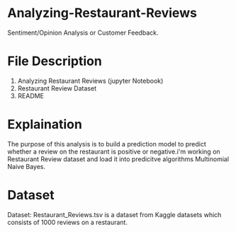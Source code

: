 # Analyzing-Restaurant-Reviews
Sentiment/Opinion Analysis or Customer Feedback.

# File Description
  1. Analyzing Restaurant Reviews (jupyter Notebook)
  2. Restaurant Review Dataset
  3. README 
  
# Explaination 
  The purpose of this analysis is to build a prediction model to predict whether a review on the restaurant is positive or negative.i'm working on Restaurant Review dataset and 
  load it into predicitve algorithms Multinomial Naive Bayes.

# Dataset
 Dataset: Restaurant_Reviews.tsv is a dataset from Kaggle datasets which consists of 1000 reviews on a restaurant.
